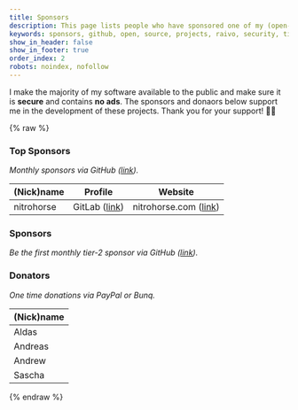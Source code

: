 ```yaml
---
title: Sponsors
description: This page lists people who have sponsored one of my (open-source) projects.
keywords: sponsors, github, open, source, projects, raivo, security, tij.me
show_in_header: false
show_in_footer: true
order_index: 2
robots: noindex, nofollow
---
```


I make the majority of my software available to the public and make sure it is **secure** and contains **no ads**. The sponsors and donaors below support me in the development of these projects. Thank you for your support! 👨‍💻

{% raw %}
<h3>Top Sponsors</h3>
<i class="text-muted">Monthly sponsors via GitHub (<a href="https://github.com/sponsors/tijme" target="_blank" rel="noopener nofollow">link</a>).</i>
<div class="table-responsive">
	<table class="table">
		<thead>
			<tr>
				<th>(Nick)name</th>
				<th>Profile</th>
				<th>Website</th>
			</tr>
		</thead>
		<tbody>
			<tr>
				<td>nitrohorse</td>
				<td>GitLab (<a href="https://gitlab.com/users/nitrohorse" target="_blank" rel="noopener nofollow">link</a>)</td>
				<td>nitrohorse.com (<a href="https://nitrohorse.com/" target="_blank" rel="noopener nofollow">link</a>)</td>
			</tr>
		</tbody>
	</table>
</div>

<h3>Sponsors</h3>
<i class="text-muted">Be the first monthly tier-2 sponsor via GitHub (<a href="https://github.com/sponsors/tijme" target="_blank" rel="noopener nofollow">link</a>).</i>

<h3>Donators</h3>
<i class="text-muted">One time donations via PayPal or Bunq.</i>
<div class="table-responsive">
	<table class="table">
		<thead>
			<tr>
				<th>(Nick)name</th>
			</tr>
		</thead>
		<tbody>
			<tr>
				<td>Aldas</td>
			</tr>
			<tr>
				<td>Andreas</td>
			</tr>
			<tr>
				<td>Andrew</td>
			</tr>
			<tr>
				<td>Sascha</td>
			</tr>
		</tbody>
	</table>
</div>
{% endraw %}
